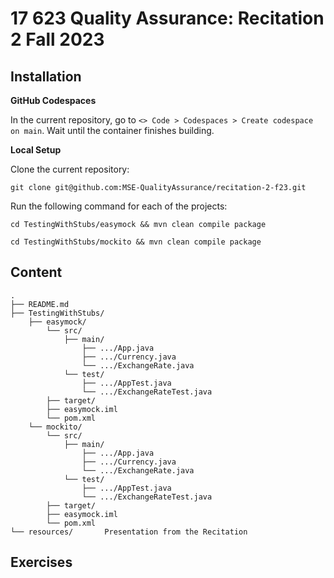 # 17 623 Quality Assurance: Recitation 2 Fall 2023

## Installation

**GitHub Codespaces**

In the current repository, go to `<> Code > Codespaces > Create codespace on main`. Wait until the container finishes building.

**Local Setup**

Clone the current repository:

```git clone git@github.com:MSE-QualityAssurance/recitation-2-f23.git```

Run the following command for each of the projects:

```cd TestingWithStubs/easymock && mvn clean compile package```

```cd TestingWithStubs/mockito && mvn clean compile package```


## Content
```
.
├── README.md
├── TestingWithStubs/
    ├── easymock/
        └── src/
            ├── main/
                ├── .../App.java
                ├── .../Currency.java
                └── .../ExchangeRate.java
            └── test/
                ├── .../AppTest.java
                └── .../ExchangeRateTest.java
        ├── target/
        ├── easymock.iml
        └── pom.xml
    └── mockito/  
        └── src/
            ├── main/
                ├── .../App.java
                ├── .../Currency.java
                └── .../ExchangeRate.java
            └── test/
                ├── .../AppTest.java
                └── .../ExchangeRateTest.java
        ├── target/
        ├── easymock.iml
        └── pom.xml
└── resources/       Presentation from the Recitation
```

## Exercises